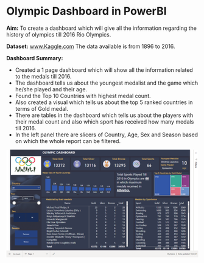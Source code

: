 # Olympic Dashboard in PowerBI

**Aim:**
To create a dashboard which will give all the information regarding the history of olympics till 2016 Rio Olympics.

**Dataset:** www.Kaggle.com
The data available is from 1896 to 2016.

**Dashboard Summary:**
* Created a 1 page dashboard which will show all the information related to the medals till 2016.
* The dashboard tells us about the youngest medalist and the game which he/she played and their age.
* Found the Top 10 Countries with highest medal count.
* Also created a visual which tells us about the top 5 ranked countries in terms of Gold medal.
* There are tables in the dashboard which tells us about the players with their medal count and also which sport has received how many medals till 2016.
* In the left panel there are slicers of Country, Age, Sex and Season based on which the whole report can be filtered.

![](https://github.com/Soumik-Chandra/Portfolio_Website/blob/main/Olympic%20Dashboard/image_2021-10-02_140904.png)
